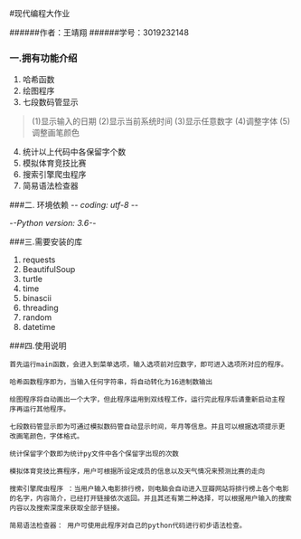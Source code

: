 #现代编程大作业

######作者：王靖翔
######学号：3019232148


### 一.拥有功能介绍
1. 哈希函数
2. 绘图程序
3. 七段数码管显示
>(1)显示输入的日期
>(2)显示当前系统时间
> (3)显示任意数字
> (4)调整字体
> (5)调整画笔颜色
4. 统计以上代码中各保留字个数
5. 模拟体育竞技比赛
6. 搜索引擎爬虫程序
7. 简易语法检查器

###二. 环境依赖
-*- coding: utf-8 -*-
  
-*-Python version: 3.6-*-

###三.需要安装的库
1. requests
2. BeautifulSoup
3. turtle
4. time
5. binascii
6. threading
7. random
8. datetime

###四.使用说明
```
首先运行main函数，会进入到菜单选项，输入选项前对应数字，即可进入选项所对应的程序。
  
哈希函数程序即为，当输入任何字符串，将自动转化为16进制数输出

绘图程序将自动画出一个大字，但此程序运用到双线程工作，运行完此程序后请重新启动主程
序再运行其他程序。

七段数码管显示即为可通过模拟数码管自动显示时间，年月等信息。并且可以根据选项提示更
改画笔颜色，字体格式。

统计保留字个数即为统计py文件中各个保留字出现的次数

模拟体育竞技比赛程序，用户可根据所设定成员的信息以及天气情况来预测比赛的走向

搜索引擎爬虫程序 ：当用户输入电影排行榜，则电脑会自动进入豆瓣网站将排行榜上各个电影
的名字，内容简介，已经打开链接依次返回。并且其还有第二种选择，可以根据用户输入的搜索
内容以及搜索深度来获取全部子链接。

简易语法检查器： 用户可使用此程序对自己的python代码进行初步语法检查。
```
